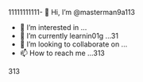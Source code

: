 11111111111- 👋 Hi, I’m @masterman9a113
- 👀 I’m interested in ...
- 🌱 I’m currently learnin01g ...31
- 💞️ I’m looking to collaborate on ...
- 📫 How to reach me ...313

<!---
masterman9a113/masterman9a113 is a ✨ special ✨ repository because its `README.md` (this file) appears on your GitHub profile.
You can click the Preview link to take a look at your changes.
--->
313 
